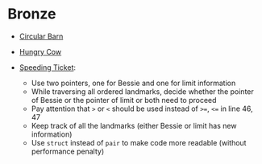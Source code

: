 # Bronze

* [Circular Barn](../src/circularbarn.cpp)

* [Hungry Cow](../src/hungrycow.cpp)

* [Speeding Ticket](../src/speedingticket.cpp):
    * Use two pointers, one for Bessie and one for limit information
    * While traversing all ordered landmarks, decide whether the pointer of Bessie or the pointer of limit or both need to proceed
    * Pay attention that `>` or `<` should be used instead of `>=`, `<=` in line 46, 47
    * Keep track of all the landmarks (either Bessie or limit has new information)
    * Use `struct` instead of `pair` to make code more readable (without performance penalty)
